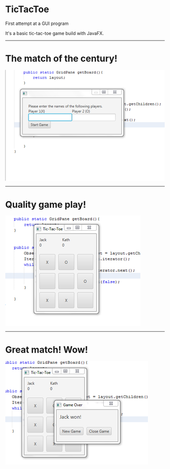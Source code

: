 # TicTacToe
First attempt at a GUI program 

It's a basic tic-tac-toe game build with JavaFX.
***

# The match of the century!
![Demo Pic](https://github.com/Chen-Jack/TicTacToe/blob/master/1.png)

***

# Quality game play\!
![Demo Pic](https://github.com/Chen-Jack/TicTacToe/blob/master/3.png)

***

# Great match! Wow!
![Demo Pic](https://github.com/Chen-Jack/TicTacToe/blob/master/2.png)

